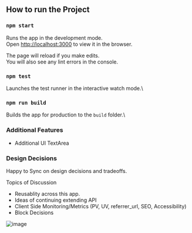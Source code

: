 ## How to run the Project
### `npm start`

Runs the app in the development mode.\
Open [http://localhost:3000](http://localhost:3000) to view it in the browser.

The page will reload if you make edits.\
You will also see any lint errors in the console.

### `npm test`
Launches the test runner in the interactive watch mode.\

### `npm run build`

Builds the app for production to the `build` folder.\

### Additional Features
- Additional UI TextArea

### Design Decisions
Happy to Sync on design decisions and tradeoffs.

Topics of Discussion
- Reusablity across this app.
- Ideas of continuing extending API
- Client Side Monitoring/Metrics  (PV, UV, referrer_url, SEO, Accessibility)
- Block Decisions

![image](https://user-images.githubusercontent.com/37159068/152728910-1e0eaef8-15ec-4c9c-9209-33afe093b398.png)
